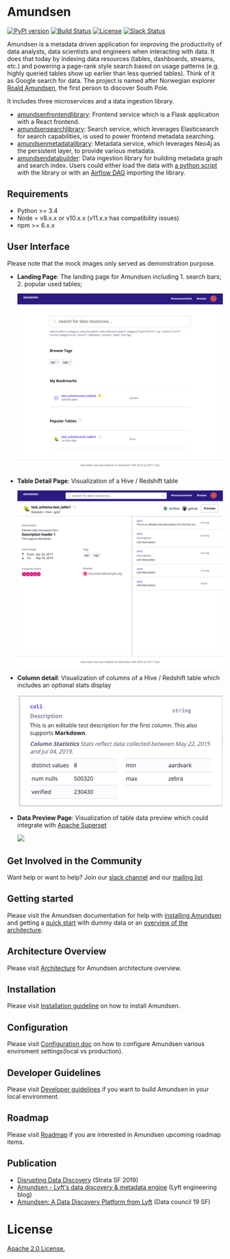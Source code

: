 # Amundsen

[![PyPI version](https://badge.fury.io/py/amundsen-frontend.svg)](https://badge.fury.io/py/amundsen-frontend)
[![Build Status](https://api.travis-ci.com/lyft/amundsenfrontendlibrary.svg?branch=master)](https://travis-ci.com/lyft/amundsenfrontendlibrary)
[![License](http://img.shields.io/:license-Apache%202-blue.svg)](LICENSE)
[![Slack Status](https://img.shields.io/badge/slack-join_chat-white.svg?logo=slack&style=social)](https://bit.ly/2FVq37z)

Amundsen is a metadata driven application for improving the productivity of data analysts, data scientists and engineers when interacting with data. It does that today by indexing data resources (tables, dashboards, streams, etc.) and powering a page-rank style search based on usage patterns (e.g. highly queried tables show up earlier than less queried tables). Think of it as Google search for data. The project is named after Norwegian explorer [Roald Amundsen](https://en.wikipedia.org/wiki/Roald_Amundsen), the first person to discover South Pole.

It includes three microservices and a data ingestion library.
- [amundsenfrontendlibrary](https://github.com/lyft/amundsenfrontendlibrary): Frontend service which is a Flask application with a React frontend.
- [amundsensearchlibrary](https://github.com/lyft/amundsensearchlibrary): Search service, which leverages Elasticsearch for search capabilities, is used to power frontend metadata searching.
- [amundsenmetadatalibrary](https://github.com/lyft/amundsenmetadatalibrary): Metadata service, which leverages Neo4j as the persistent layer, to provide various metadata.
- [amundsendatabuilder](https://github.com/lyft/amundsendatabuilder): Data ingestion library for building metadata graph and search index. 
Users could either load the data with [a python script](https://github.com/lyft/amundsendatabuilder/blob/master/example/scripts/sample_data_loader.py) with the library
or with an [Airflow DAG](https://github.com/lyft/amundsendatabuilder/blob/master/example/dags/sample_dag.py) importing the library.


## Requirements
- Python >= 3.4
- Node = v8.x.x or v10.x.x (v11.x.x has compatibility issues)
- npm >= 6.x.x

## User Interface

Please note that the mock images only served as demonstration purpose.

- **Landing Page**: The landing page for Amundsen including 1. search bars; 2. popular used tables;
    
    ![](docs/img/landing_page.png)
    
- **Table Detail Page**: Visualization of a Hive / Redshift table
    
    ![](docs/img/table_detail_page.png)
    
- **Column detail**: Visualization of columns of a Hive / Redshift table which includes an optional stats display
    
    ![](docs/img/column_details.png)
    
- **Data Preview Page**: Visualization of table data preview which could integrate with [Apache Superset](https://github.com/apache/incubator-superset)
    
    ![](docs/img/data_preview.png)

## Get Involved in the Community

Want help or want to help? 
Join our [slack channel](https://bit.ly/2FVq37z) and our [mailing list](https://groups.google.com/forum/#!forum/amundsen-dev)

## Getting started

Please visit the Amundsen documentation for help with [installing Amundsen](https://github.com/lyft/amundsenfrontendlibrary/blob/master/docs/installation.md#install-standalone-application-directly-from-the-source) 
and getting a [quick start](https://github.com/lyft/amundsenfrontendlibrary/blob/master/docs/installation.md#bootstrap-a-default-version-of-amundsen-using-docker) with dummy data 
or an [overview of the architecture](docs/architecture.md).

## Architecture Overview

Please visit [Architecture](docs/architecture.md) for Amundsen architecture overview.

## Installation

Please visit [Installation guideline](docs/installation.md) on how to install Amundsen.

## Configuration

Please visit [Configuration doc](docs/configuration.md) on how to configure Amundsen various enviroment settings(local vs production).

## Developer Guidelines

Please visit [Developer guidelines](docs/developer_guide.md) if you want to build Amundsen in your local environment.

## Roadmap

Please visit [Roadmap](docs/roadmap.md) if you are interested in Amundsen upcoming roadmap items.

## Publication
- [Disrupting Data Discovery](https://www.slideshare.net/taofung/strata-sf-amundsen-presentation) (Strata SF 2019)
- [Amundsen - Lyft's data discovery & metadata engine](https://eng.lyft.com/amundsen-lyfts-data-discovery-metadata-engine-62d27254fbb9) (Lyft engineering blog)
- [Amundsen: A Data Discovery Platform from Lyft](https://www.slideshare.net/taofung/data-council-sf-amundsen-presentation) (Data council 19 SF)

# License
[Apache 2.0 License.](/LICENSE)
